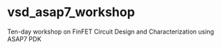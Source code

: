 # vsd_asap7_workshop
Ten-day workshop on FinFET Circuit Design and Characterization using ASAP7 PDK
